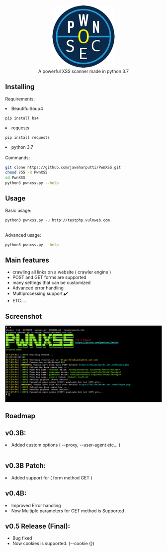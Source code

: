 <p align="center">
 <img src="images/logo.png" height="200"><br/>
A powerful XSS scanner made in python 3.7<br/>


## Installing

Requirements: <br/>

<li> BeautifulSoup4 </li>

```bash
pip install bs4
```
<li> requests </li>

```bash
pip install requests
```
<li> python 3.7 </li>
<br/>
Commands:

```bash
git clone https://github.com/jawaharputti/PwnXSS.git
chmod 755 -R PwnXSS
cd PwnXSS
python3 pwnxss.py --help 
```
## Usage
Basic usage:

```bash
python3 pwnxss.py -u http://testphp.vulnweb.com
```
<br/>
Advanced usage:

```bash
python3 pwnxss.py --help
```

## Main features

* crawling all links on a website ( crawler engine )
* POST and GET forms are supported
* many settings that can be customized
* Advanced error handling
* Multiprocessing support.✔️
* ETC....


## Screenshot

<img src="images/screenshot.png">

## Roadmap

v0.3B:
------
<li> Added custom options ( --proxy, --user-agent etc... )</li>
<br/>

v0.3B Patch:
------
<li>Added support for ( form method GET ) </li>

v0.4B:
------
<li>Improved Error handling</li>
<li>Now Multiple parameters for GET method is Supported</li>

v0.5 Release (Final):
------
* Bug fixed
* Now cookies is supported. (--cookie {}) 


